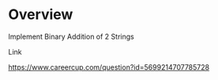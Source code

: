 
# Overview 

Implement Binary Addition of 2 Strings 

Link 

https://www.careercup.com/question?id=5699214707785728



